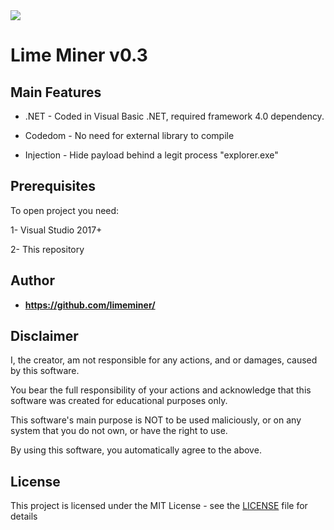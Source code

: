 
<img src="https://i.imgur.com/xMwdvQv.gif">

# Lime Miner v0.3


## Main Features

* .NET - Coded in Visual Basic .NET, required framework 4.0 dependency.
 
* Codedom - No need for external library to compile

* Injection - Hide payload behind a legit process "explorer.exe"
  
 
## Prerequisites

To open project you need:

1- Visual Studio 2017+

2- This repository


## Author

* **https://github.com/limeminer/** 


## Disclaimer

I, the creator, am not responsible for any actions, and or damages, caused by this software.

You bear the full responsibility of your actions and acknowledge that this software was created for educational purposes only.

This software's main purpose is NOT to be used maliciously, or on any system that you do not own, or have the right to use.

By using this software, you automatically agree to the above.


## License

This project is licensed under the MIT License - see the [LICENSE](/LICENSE) file for details

